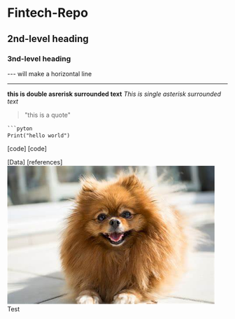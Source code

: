 # Fintech-Repo
## 2nd-level heading 


### 3nd-level heading


--- will make a horizontal line 

---


**this is double asrerisk surrounded text**
*This is single asterisk surrounded text* 
>"this is a quote"

```tilder near the 1 this will start puton code 
```pyton 
Print("hello world")
```

[code] 
[code]

[Data] 
[references]
![image](OIP.JPG) Test

